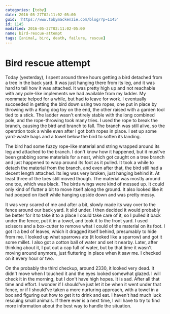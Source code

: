 ```yaml
---
categories: [toby]
date: 2016-05-27T02:11:02-05:00
guid: 'https://www.tobymackenzie.com/blog/?p=1145'
id: 1145
modified: 2016-05-27T02:11:02-05:00
name: bird-rescue-attempt
tags: [animal, bird, death, failure, rescue]
---
```


Bird rescue attempt
===================

Today (yesterday), I spent around three hours getting a bird detached from a tree in the back yard.  It was just hanging there from its leg, and it was hard to tell how it was attached.  It was pretty high up and not reachable with any pole-like implements we had available from my ladder.  My roommate helped for a while, but had to leave for work.  I eventually succeeded in getting the bird down using two ropes, one put in place by throwing with a Kong dog toy on the end, the other raised with a garden tool tied to a stick.  The ladder wasn't entirely stable with the long combined pole, and the rope-throwing took many tries.  I used the rope to break the branch, causing the bird and branch to fall.  The branch was still alive, so the operation took a while even after I got both ropes in place.  I set up some yard-waste bags and a towel below the bird to soften its landing.

<!--more-->

The bird had some fuzzy rope-like material and string wrapped around its leg and attached to the branch.  I don't know how it happened, but it must've been grabbing some materials for a nest, which got caught on a tree branch and just happened to wrap around its foot as it pulled.  It took a while to detach the material from the branch, and even after that, the bird still had a decent length attached.  Its leg was very broken, just hanging behind it.  At least three of the toes still moved though.  The material was mostly around one toe, which was black.  The birds wings were kind of messed up.  It could only kind of flutter a bit to move itself along the ground.  It also looked like it had pooped on itself while hanging upside down and was pretty messy.

It was very scared of me and after a bit, slowly made its way over to the fence around our back yard.  It slid under.  I then decided it would probably be better for it to take it to a place I could take care of it, so I pulled it back under the fence, put it in a towel, and took it to the front yard.  I used scissors and a box-cutter to remove what I could of the material on its foot.  I got it a bed of leaves, which it dragged itself behind, presumably to hide from me.  I looked up what sparrows ate (it looked like a sparrow) and got it some millet.  I also got a cotton ball of water and set it nearby.  Later, after thinking about it, I put out a cap full of water, but by that time it wasn't moving around anymore, just fluttering in place when it saw me.  I checked on it every hour or two.

On the probably the third checkup, around 2330, it looked very dead.  It didn't move when I touched it and the eyes looked somewhat glazed.  I will check it in the morning, but I don't have high hopes.  It is sad.  After all that time and effort.  I wonder if I should've just let it be when it went under that fence, or if I should've taken a more nurturing approach, with a towel in a box and figuring out how to get it to drink and eat.  I haven't had much luck rescuing small animals.  If there ever is a next time, I will have to try to find more information about the best way to handle the situation.
